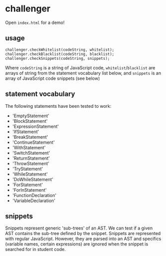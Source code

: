 # challenger
Open `index.html` for a demo!

## usage
    challenger.checkWhitelist(codeString, whitelist);
    challenger.checkBlacklist(codeString, blacklist);
    challenger.checkSnippets(codeString, snippets);
Where `codeString` is a string of JavaScript code, `whitelist`/`blacklist` are arrays of string from the statement vocabulary list below, 
and `snippets` is an array of JavaScript code snippets (see below)

## statement vocabulary
The following statements have been tested to work:
* 'EmptyStatement' 
* 'BlockStatement' 
* 'ExpressionStatement'
* 'IfStatement'
* 'BreakStatement'
* 'ContinueStatement'
* 'WithStatement'
* 'SwitchStatement'
* 'ReturnStatement'
* 'ThrowStatement'
* 'TryStatement'
* 'WhileStatement'
* 'DoWhileStatement'
* 'ForStatement'
* 'ForInStatement'
* 'FunctionDeclaration'
* 'VariableDeclaration'

## snippets
Snippets represent generic 'sub-trees' of an AST. We can test if a given AST contains the sub-tree
defined by the snippet. Snippets are represented with regular JavaScript. However, they are parsed into an 
AST and specifics (variable names, certain expressions) are ignored when the snippet is searched for
in student code.

